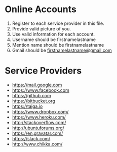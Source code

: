 # Online Accounts
1. Register to each service provider in this file.
2. Provide valid picture of you.
2. Use valid information for each account.
3. Username should be firstnamelastname
4. Mention name should be firstnamelastname
5. Gmail should be firstnamelastname@gmail.com

# Service Providers
- https://mail.google.com
- https://www.facebook.com
- https://github.com
- https://bitbucket.org
- https://taiga.io
- https://www.dropbox.com/
- https://www.heroku.com/
- http://stackoverflow.com/
- http://ubuntuforums.org/
- https://en.gravatar.com/
- https://slack.com/
- http://www.chikka.com/
